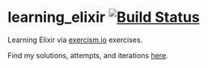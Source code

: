 # learning_elixir [![Build Status](https://travis-ci.org/dmmulroy/learning_elixir.svg?branch=master)](https://travis-ci.org/dmmulroy/learning_elixir)

Learning Elixir via [exercism.io](exercism.io) exercises.

Find my solutions, attempts, and iterations [here](http://exercism.io/submissions/2637b1ab018f479c901f4a903ada0539).
